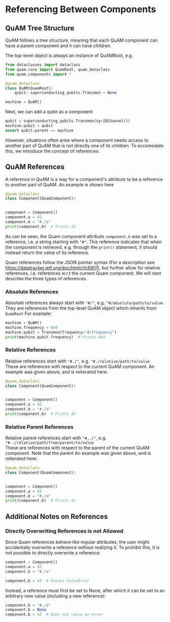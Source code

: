 # Referencing Between Components

## QuAM Tree Structure
QuAM follows a tree structure, meaning that each QuAM component can have a parent component and it can have children.

The top-level object is always an instance of QuAMRoot, e.g.
```python
from dataclasses import dataclass
from quam.core import QuamRoot, quam_dataclass
from quam.components import *

@quam_dataclass
class QuAM(QuamRoot):
    qubit: superconducting_qubits.Transmon = None

machine = QuAM()
```

Next, we can add a qubit as a component:
```python
qubit = superconducting_qubits.Transmon(xy=IQChannel())
machine.qubit = qubit
assert qubit.parent == machine
```

However, situations often arise where a component needs access to another part of QuAM that is not directly one of its children. To accomodate this, we introduce the concept of references.

## QuAM References
A reference in QuAM is a way for a component's attribute to be a reference to another part of QuAM. An example is shown here

```python
@quam_dataclass
class Component(QuamComponent):
    

component = Component()
component.a = 42
component.b = "#./a"
print(component.b)  # Prints 42
```
As can be seen, the Quam component attribute `component.b` was set to a reference, i.e. a string starting with `"#"`. This reference indicates that when the component is retrieved, e.g. through the `print()` statement, it should instead return the value of its reference.

Quam references follow the JSON pointer syntax (For a description see https://datatracker.ietf.org/doc/html/rfc6901), but further allow for relative references, i.e. references w.r.t the current Quam component. We will next describe the three types of references.

### Absolute References
Absolute references always start with `"#/"`, e.g. `"#/absolute/path/to/value`.
They are references from the top-level QuAM object which inherits from `QuamRoot`
For example:
```python
machine = QuAM()
machine.frequency = 6e9
machine.qubit = Transmon(frequency="#/frequency")
print(machine.qubit.frequency)  # Prints 6e9
```

### Relative References
Relative references start with `"#./"`, e.g. `"#./relative/path/to/value`  
These are references with respect to the current QuAM component.
An example was given above, and is reiterated here:

```python
@quam_dataclass
class Component(QuamComponent):
    

component = Component()
component.a = 42
component.b = "#./a"
print(component.b)  # Prints 42
```

### Relative Parent References
Relative parent references start with `"#../"`, e.g. `"#../relative/path/from/parent/to/value`  
These are references with respect to the parent of the current QuAM component.
Note that the parent
An example was given above, and is reiterated here:

```python
@quam_dataclass
class Component(QuamComponent):
    

component = Component()
component.a = 42
component.b = "#./a"
print(component.b)  # Prints 42
```

## Additional Notes on References

### Directly Overwriting References is not Allowed
Since Quam references behave like regular attributes, the user might accidentally overwrite a reference without realizing it. To prohibit this, it is not possible to directly overwrite a reference:

```python
component = Component()
component.a = 42
component.b = "#./a"

component.b = 43  # Raises ValueError
```

Instead, a reference must first be set to None, after which it can be set to an arbitrary new value (including a new reference):
```python
component.b = "#./a"
component.b = None
component.b = 43  # Does not raise an error
```
